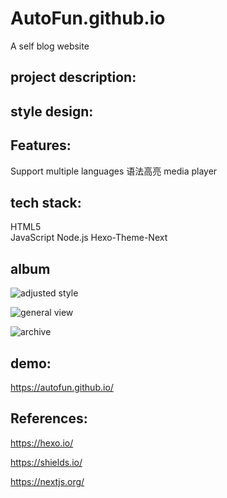 # AutoFun.github.io
A self blog website

## project description:

## style design:

## Features:
Support multiple languages
语法高亮
media player


## tech stack:
HTML5  
JavaScript 
Node.js
Hexo-Theme-Next


## album

![adjusted style](https://user-images.githubusercontent.com/42330996/210160263-0ca96d5c-25b5-418e-aa3e-f534551547ea.png)

![general view](https://user-images.githubusercontent.com/42330996/210159806-ed33fba2-635c-4d8b-8bb1-3ec3e7323aa0.png)

![archive](https://user-images.githubusercontent.com/42330996/210160206-d5057643-0fe4-439b-b3e6-b0a31b0e4a15.png)

## demo:

https://autofun.github.io/

## References:
https://hexo.io/

https://shields.io/

https://nextjs.org/
